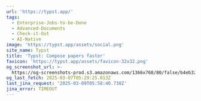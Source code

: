 ```yaml
---
url: 'https://typst.app/'
tags:
  - Enterprise-Jobs-to-be-Done
  - Advanced-Documents
  - Check-it-Out
  - AI-Native
image: 'https://typst.app/assets/social.png'
site_name: Typst
title: 'Typst: Compose papers faster'
favicon: 'https://typst.app/assets/favicon-32x32.png'
og_screenshot_url: >-
  https://og-screenshots-prod.s3.amazonaws.com/1366x768/80/false/b4eb32a12a8431289a59018653ee81ef7a45bdf19dc1d787813af90dfb345ba9.jpeg
og_last_fetch: 2025-03-07T05:29:25.013Z
last_jina_request: '2025-03-09T05:58:40.730Z'
jina_error: TIMEOUT
---
```


